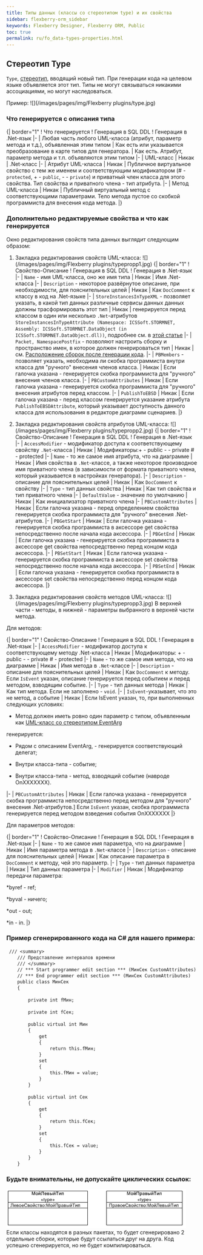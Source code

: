 ```yaml
---
title: Типы данных (классы со стереотипом type) и их свойства
sidebar: flexberry-orm_sidebar
keywords: Flexberry Designer, Flexberry ORM, Public
toc: true
permalink: ru/fo_data-types-properties.html
---
```


## Стереотип Type
`Type`, [стереотип](fd_key-concepts.html), вводящий новый тип. При генерации кода на целевом языке объявляется этот тип. Типы не могут связываться никакими ассоциациями, но могут наследоваться.

Пример:
![](/images/pages/img/Flexberry plugins/type.jpg)

### Что генерируется с описания типа
{| border="1"
! Что генерируется
! Генерация в SQL DDL
! Генерация в .Net-язык
|-
| Любая часть любого UML-класса (атрибут, параметр метода и т.д.), объявленная этим типом
| Как есть или указывается преобразование в карте типов для генератора.
| Как есть. Атрибут, параметр метода и т.п. объявляются этим типом
|-
| UML-класс
| Никак
| .Net-класс
|-
| Атрибут UML-класса
| Никак
| Публичное виртуальное свойство с тем же именем и соответствующим модификатором (# - `protected`, + - `public`, - - `private`) и приватный член класса для этого свойства. Тип свойства и приватного члена - тип атрибута.
|-
| Метод UML-класса
| Никак
| Публичный виртуальный метод с соответствующими параметрами. Тело метода пустое со скобкой программиста для внесения кода метода.
|}

### Дополнительно редактируемые свойства и что как генерируется
Окно редактирования свойств типа данных выглядит следующим образом:

1. Закладка редактирования свойств UML-класса:
![](/images/pages/img/Flexberry plugins/typepropp1.jpg)
{| border="1"
! Свойство-Описание
! Генерация в SQL DDL
! Генерация в .Net-язык
|-
| `Name` - имя UML-класса, оно же имя типа
| Никак
| Имя .Net-класса
|-
| `Description` - некоторое развёрнутое описание, при необходимости, для пояснительных целей
| Никак
| Как `DocComment` к классу в код на .Net-языке
|-
| `StoreInstancesInTypeXML` - позволяет указать, в какой тип данных различные сервисы данных данных должны трасформировать этот тип
| Никак
| генерируется перед классом в один или несколько `.Net`-атрибутов `StoreInstancesInTypeAttribute (Namespace: ICSSoft.STORMNET, Assembly: ICSSoft.STORMNET.DataObject (in ICSSoft.STORMNET.DataObject.dll))`, подробнее см. в [этой статье](convert-type-property-object-data-to-type-storage.html)
|-
| `Packet, NamespacePostfix` - позволяют настроить сборку и пространство имен, в которое должен генерироваться тип 
| Никак
| см. [Расположение сборок после генерации кода](location-assembly-after-code-generation.html).
|-
| `PBMembers` - позволяет указать, необходима ли скобка программиста внутри класса для "ручного" внесения членов класса.
| Никак
| Если галочка указана - генерируется скобка программиста для "ручного" внесения членов класса.
|-
| `PBCustomAttributes`
| Никак
| Если галочка указана - генерируется скобка программиста для "ручного" внесения атрибутов перед классом.
|-
| `PublishToEBSD`
| Никак
| Если галочка указана - перед классом генерируется указание атрибута `PublishToEBSDAttribute`, который указывает доступность данного класса для использования в редакторе диаграмм сценариев.
|}

2. Закладка редактирования свойств атрибутов UML-класса:
![](/images/pages/img/Flexberry plugins/typepropp2.jpg)
{| border="1"
! Свойство-Описание
! Генерация в SQL DDL
! Генерация в .Net-язык
|-
| `AccessModifier` - модификатор доступа к соответствующему свойству `.Net`-класса
| Никак
| Модификаторы:+ - public - - private # - protected
|-
| `Name` - то же самое имя атрибута, что на диаграмме
| Никак
| Имя свойства в `.Net`-классе, а также некоторое производное имя приватного члена (в зависимости от формата приватного члена, который указывается в настройках генератора).
|-
| `Description` - описание для пояснительных целей
| Никак
| Как `DocComment` к свойству
|-
| `Type` - тип данных свойства
| Никак
| Как тип свойства и тип приватного члена
|-
| `DefaultValue` - значение по умолчанию
| Никак
| Как инициализатор приватного члена
|-
| `PBCustomAttributes`
| Никак
| Если галочка указана - перед определением свойства генерируется скобка программиста для "ручного" внесения .Net-атрибутов.
|-
| `PBGetStart`
| Никак
| Если галочка указана - генерируется скобка программиста в аксессоре get свойства непосредственно после начала кода аксессора.
|-
| `PBGetEnd`
| Никак
| Если галочка указана - генерируется скобка программиста в аксессоре get свойства непосредственно перед концом кода аксессора.
|-
| `PBSetStart`
| Никак
| Если галочка указана - генерируется скобка программиста в аксессоре set свойства непосредственно после начала кода аксессора.
|-
| `PBSetEnd`
| Никак
| Если галочка указана - генерируется скобка программиста в аксессоре set свойства непосредственно перед концом кода аксессора.
|}

3. Закладка редактирования свойств методов UML-класса:
![](/images/pages/img/Flexberry plugins/typepropp3.jpg)
В верхней части - методы, в нижней - параметры выбранного в верхней части метода.


Для методов:

{| border="1"
! Свойство-Описание
! Генерация в SQL DDL
! Генерация в .Net-язык
|-
| `AccessModifier` - модификатор доступа к соответствующему методу .Net-класса
| Никак
| Модификаторы: + - public - - private # - protected
|-
| `Name` - то же самое имя метода, что на диаграмме
| Никак
| Имя метода в `.Net`-классе
|-
| `Description` - описание для пояснительных целей
| Никак
| Как `DocComment` к методу. Если `IsEvent` указан, описание генерируется перед событием и перед методом, взводящим событие.
|-
| `Type` - тип данных метода
| Никак
| Как тип метода. Если не заполнено - `void`.
|-
| `IsEvent`-указывает, что это не метод, а событие
| Никак
| Если IsEvent указан, то, при выполненных следующих условиях:

 * Метод должен иметь ровно один параметр с типом, объявленным как [UML-класс со стереотипом EventArg](classes-with-stereotype-eventarg.html)

 генерируется:

 * Рядом с описанием EventArg, - генерируется соответствующий делегат;

 * Внутри класса-типа - событие; 

 * Внутри класса-типа - метод, взводящий событие (навроде OnXXXXXXX). 
 
|-
| `PBCustomAttributes`
| Никак
| Если галочка указана - генерируется скобка программиста непосредственно перед методом для "ручного" внесения .Net-атрибутов.&#93; Если `IsEvent` указан, скобка программиста генерируется перед методом взведения события OnXXXXXXX
|}

Для параметров методов:

{| border="1"
! Свойство-Описание
! Генерация в SQL DDL
! Генерация в .Net-язык
|-
| `Name` - то же самое имя параметра, что на диаграмме
| Никак
| Имя параметра метода в `.Net`-классе
|-
| `Description` - описание для пояснительных целей
| Никак
| Как описание параметра в `DocComment` к методу, чей это параметр.
|-
| `Type` - тип данных параметра
| Никак
| Тип данных параметра
|-
| `Modifier`
| Никак
| Модификатор передачи параметра:

 *byref - ref; 

 *byval - ничего; 

*out - out;

 *in - in. 
|}


### Пример сгенерированного кода на C# для нашего примера:

```
 /// <summary>
    /// Представление интервалов времени
    /// </summary>
    // *** Start programmer edit section *** (МинСек CustomAttributes)
    // *** End programmer edit section *** (МинСек CustomAttributes)
    public class МинСек
    {
        
        private int fМин;
        
        private int fСек;
        
        public virtual int Мин
        {
            get
            {
                return this.fМин;
            }
            set
            {
                this.fМин = value;
            }
        }
        
        public virtual int Сек
        {
            get
            {
                return this.fСек;
            }
            set
            {
                this.fСек = value;
            }
        }
    }
```

### Будьте внимательны, не допускайте циклических ссылок:
![](/images/pages/img/Diagrams/types.GIF)
<br />
Если классы находятся в разных пакетах, то будет сгенерировано 2 отдельные сборки, которые будут ссылаться друг на друга. Код успешно сгенерируется, но не будет компилироваться.

